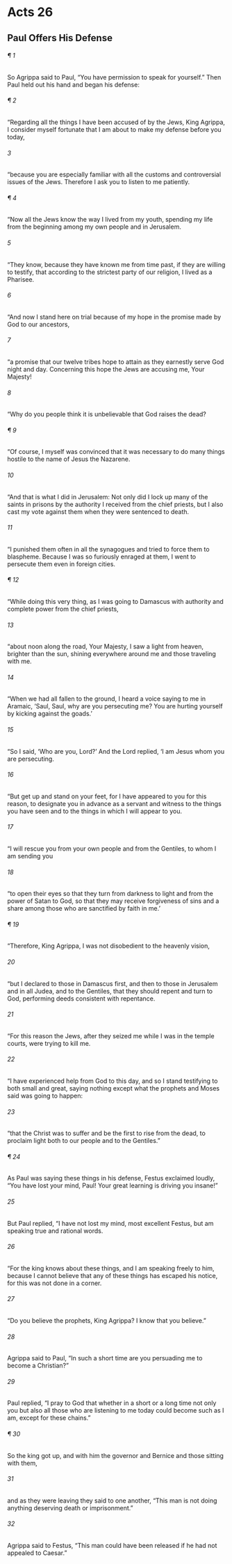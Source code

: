 # Acts 26
## Paul Offers His Defense
###### ¶ 1
So Agrippa said to Paul, “You have permission to speak for yourself.” Then Paul held out his hand and began his defense:
###### ¶ 2
“Regarding all the things I have been accused of by the Jews, King Agrippa, I consider myself fortunate that I am about to make my defense before you today,
###### 3
“because you are especially familiar with all the customs and controversial issues of the Jews. Therefore I ask you to listen to me patiently.
###### ¶ 4
“Now all the Jews know the way I lived from my youth, spending my life from the beginning among my own people and in Jerusalem.
###### 5
“They know, because they have known me from time past, if they are willing to testify, that according to the strictest party of our religion, I lived as a Pharisee.
###### 6
“And now I stand here on trial because of my hope in the promise made by God to our ancestors,
###### 7
“a promise that our twelve tribes hope to attain as they earnestly serve God night and day. Concerning this hope the Jews are accusing me, Your Majesty!
###### 8
“Why do you people think it is unbelievable that God raises the dead?
###### ¶ 9
“Of course, I myself was convinced that it was necessary to do many things hostile to the name of Jesus the Nazarene.
###### 10
“And that is what I did in Jerusalem: Not only did I lock up many of the saints in prisons by the authority I received from the chief priests, but I also cast my vote against them when they were sentenced to death.
###### 11
“I punished them often in all the synagogues and tried to force them to blaspheme. Because I was so furiously enraged at them, I went to persecute them even in foreign cities.
###### ¶ 12
“While doing this very thing, as I was going to Damascus with authority and complete power from the chief priests,
###### 13
“about noon along the road, Your Majesty, I saw a light from heaven, brighter than the sun, shining everywhere around me and those traveling with me.
###### 14
“When we had all fallen to the ground, I heard a voice saying to me in Aramaic, ‘Saul, Saul, why are you persecuting me? You are hurting yourself by kicking against the goads.’
###### 15
“So I said, ‘Who are you, Lord?’ And the Lord replied, ‘I am Jesus whom you are persecuting.
###### 16
“But get up and stand on your feet, for I have appeared to you for this reason, to designate you in advance as a servant and witness to the things you have seen and to the things in which I will appear to you.
###### 17
“I will rescue you from your own people and from the Gentiles, to whom I am sending you
###### 18
“to open their eyes so that they turn from darkness to light and from the power of Satan to God, so that they may receive forgiveness of sins and a share among those who are sanctified by faith in me.’
###### ¶ 19
“Therefore, King Agrippa, I was not disobedient to the heavenly vision,
###### 20
“but I declared to those in Damascus first, and then to those in Jerusalem and in all Judea, and to the Gentiles, that they should repent and turn to God, performing deeds consistent with repentance.
###### 21
“For this reason the Jews, after they seized me while I was in the temple courts, were trying to kill me.
###### 22
“I have experienced help from God to this day, and so I stand testifying to both small and great, saying nothing except what the prophets and Moses said was going to happen:
###### 23
“that the Christ was to suffer and be the first to rise from the dead, to proclaim light both to our people and to the Gentiles.”
###### ¶ 24
As Paul was saying these things in his defense, Festus exclaimed loudly, “You have lost your mind, Paul! Your great learning is driving you insane!”
###### 25
But Paul replied, “I have not lost my mind, most excellent Festus, but am speaking true and rational words.
###### 26
“For the king knows about these things, and I am speaking freely to him, because I cannot believe that any of these things has escaped his notice, for this was not done in a corner.
###### 27
“Do you believe the prophets, King Agrippa? I know that you believe.”
###### 28
Agrippa said to Paul, “In such a short time are you persuading me to become a Christian?”
###### 29
Paul replied, “I pray to God that whether in a short or a long time not only you but also all those who are listening to me today could become such as I am, except for these chains.”
###### ¶ 30
So the king got up, and with him the governor and Bernice and those sitting with them,
###### 31
and as they were leaving they said to one another, “This man is not doing anything deserving death or imprisonment.”
###### 32
Agrippa said to Festus, “This man could have been released if he had not appealed to Caesar.”
